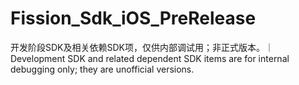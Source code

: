 # Fission_Sdk_iOS_PreRelease
开发阶段SDK及相关依赖SDK项，仅供内部调试用；非正式版本。｜Development SDK and related dependent SDK items are for internal debugging only; they are unofficial versions.
